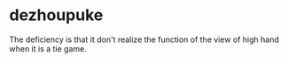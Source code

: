 # dezhoupuke
The deficiency is that it don't realize the function of the view of high hand when it is a tie game. 
